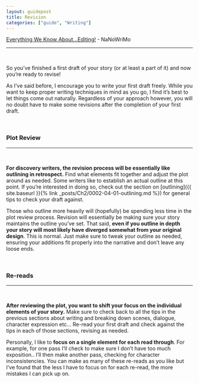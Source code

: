```yaml
---
layout: guidepost
title: Revision
categories: ["guide", "Writing"]
---
```


[Everything We Know About…Editing!](http://blog.nanowrimo.org/post/80981397110/everything-we-know-aboutediting) - NaNoWriMo

<hr><br>

So you’ve finished a first draft of your story (or at least a part of it) and now you’re ready to revise!

As I’ve said before, I encourage you to write your first draft freely. While you want to keep proper writing techniques in mind as you go, I find it’s best to let things come out naturally. Regardless of your approach however, you will no doubt have to make some revisions after the completion of your first draft.

<br>

### Plot Review

<hr><br>

**For discovery writers, the revision process will be essentially like outlining in retrospect.** Find what elements fit together and adjust the plot around as needed. Some writers like to establish an actual outline at this point. If you’re interested in doing so, check out the section on [outlining]({{ site.baseurl }}{% link _posts/Ch2/0002-04-01-outlining.md %}) for general tips to check your draft against.

Those who outline more heavily will (hopefully) be spending less time in the plot review process. Revision will essentially be making sure your story maintains the outline you’ve set. That said, **even if you outline in depth your story will most likely have diverged somewhat from your original design**. This is normal. Just make sure to tweak your outline as needed, ensuring your additions fit properly into the narrative and don’t leave any loose ends.

<br>

### Re-reads

<hr><br>

**After reviewing the plot, you want to shift your focus on the individual elements of your story.** Make sure to check back to all the tips in the previous sections about writing and breaking down scenes, dialogue, character expression etc… Re-read your first draft and check against the tips in each of those sections, revising as needed.

Personally, I like to **focus on a single element for each read through**. For example, for one pass I’ll check to make sure I don’t have too much exposition.. I’ll then make another pass, checking for character inconsistencies. You can make as many of these re-reads as you like but I’ve found that the less I have to focus on for each re-read, the more mistakes I can pick up on.
